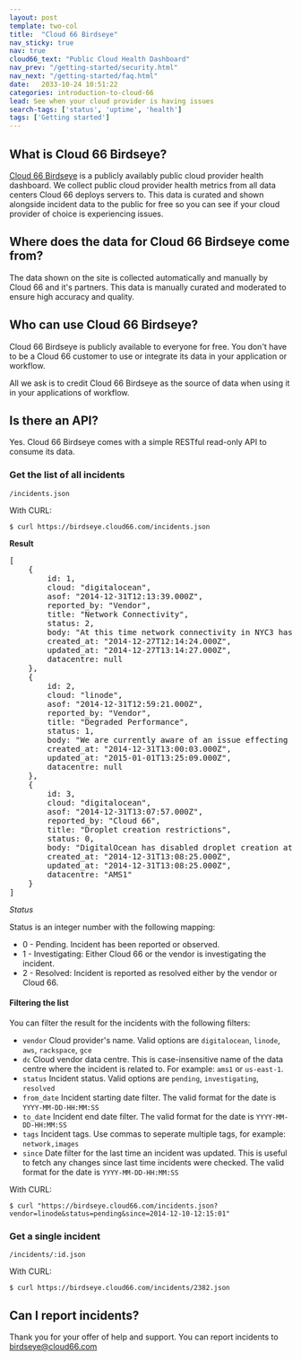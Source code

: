 ```yaml
---
layout: post
template: two-col
title:  "Cloud 66 Birdseye"
nav_sticky: true
nav: true
cloud66_text: "Public Cloud Health Dashboard"
nav_prev: "/getting-started/security.html"
nav_next: "/getting-started/faq.html"
date:   2033-10-24 10:51:22
categories: introduction-to-cloud-66
lead: See when your cloud provider is having issues
search-tags: ['status', 'uptime', 'health']
tags: ['Getting started']
---
```


## What is Cloud 66 Birdseye?
[Cloud 66 Birdseye](https://birdseye.cloud66.com) is a publicly availably public cloud provider health dashboard.
We collect public cloud provider health metrics from all data centers Cloud 66 deploys servers to. This data is curated and shown alongside incident data to the public for free so you can see if your cloud provider of choice is experiencing issues.

## Where does the data for Cloud 66 Birdseye come from?
The data shown on the site is collected automatically and manually by Cloud 66 and it's partners. This data is manually curated and moderated to ensure high accuracy and quality.

## Who can use Cloud 66 Birdseye?
Cloud 66 Birdseye is publicly available to everyone for free. You don't have to be a Cloud 66 customer to use or integrate its data in your application or workflow.

All we ask is to credit Cloud 66 Birdseye as the source of data when using it in your applications of workflow.

## Is there an API?
Yes. Cloud 66 Birdseye comes with a simple RESTful read-only API to consume its data.

### Get the list of all incidents
```
/incidents.json
```

With CURL:

```
$ curl https://birdseye.cloud66.com/incidents.json
```

**Result**

<pre class="prettyprint">
[
    {
        id: 1,
        cloud: "digitalocean",
        asof: "2014-12-31T12:13:39.000Z",
        reported_by: "Vendor",
        title: "Network Connectivity",
        status: 2,
        body: "At this time network connectivity in NYC3 has been resolved by our networking team. We appreciate your patience as we worked through this and apologize for any issues this may have cause for you. If you continue to experience any issues please open a support ticket.",
        created_at: "2014-12-27T12:14:24.000Z",
        updated_at: "2014-12-27T13:14:27.000Z",
        datacentre: null
    },
    {
        id: 2,
        cloud: "linode",
        asof: "2014-12-31T12:59:21.000Z",
        reported_by: "Vendor",
        title: "Degraded Performance",
        status: 1,
        body: "We are currently aware of an issue effecting connectivity on a small subset of hosts within our London, Fremont, and Tokyo based facilities. This is with regards to DHCP. Our administrators are currently investigating the issue.",
        created_at: "2014-12-31T13:00:03.000Z",
        updated_at: "2015-01-01T13:25:09.000Z",
        datacentre: null
    },
    {
        id: 3,
        cloud: "digitalocean",
        asof: "2014-12-31T13:07:57.000Z",
        reported_by: "Cloud 66",
        title: "Droplet creation restrictions",
        status: 0,
        body: "DigitalOcean has disabled droplet creation at their Amsterdam 1 data center below 1GB.",
        created_at: "2014-12-31T13:08:25.000Z",
        updated_at: "2014-12-31T13:08:25.000Z",
        datacentre: "AMS1"
    }
]
</pre>

*Status*

Status is an integer number with the following mapping:

- 0 - Pending. Incident has been reported or observed.
- 1 - Investigating: Either Cloud 66 or the vendor is investigating the incident.
- 2 - Resolved: Incident is reported as resolved either by the vendor or Cloud 66.

#### Filtering the list
You can filter the result for the incidents with the following filters:

- `vendor` Cloud provider's name. Valid options are `digitalocean`, `linode`, `aws`, `rackspace`, `gce`
- `dc` Cloud vendor data centre. This is case-insensitive name of the data centre where the incident is related to. For example: `ams1` or `us-east-1`.
- `status` Incident status. Valid options are `pending`, `investigating`, `resolved`
- `from_date` Incident starting date filter. The valid format for the date is `YYYY-MM-DD-HH:MM:SS`
- `to_date` Incident end date filter. The valid format for the date is `YYYY-MM-DD-HH:MM:SS`
- `tags` Incident tags. Use commas to seperate multiple tags, for example: `network,images`
- `since` Date filter for the last time an incident was updated. This is useful to fetch any changes since last time incidents were checked. The valid format for the date is `YYYY-MM-DD-HH:MM:SS`

With CURL:

```
$ curl "https://birdseye.cloud66.com/incidents.json?vendor=linode&status=pending&since=2014-12-10-12:15:01"
```

### Get a single incident
```
/incidents/:id.json
```

With CURL:

```
$ curl https://birdseye.cloud66.com/incidents/2382.json
```

## Can I report incidents?
Thank you for your offer of help and support. You can report incidents to [birdseye@cloud66.com](mailto:birdseye@cloud66.com)

